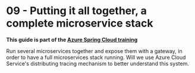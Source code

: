# 09 - Putting it all together, a complete microservice stack

__This guide is part of the [Azure Spring Cloud training](../README.md)__

Run several microservices together and expose them with a gateway, in order to have a full microservices stack running. Will we use Azure Cloud Service's distributing tracing mechanism to better understand this system.
